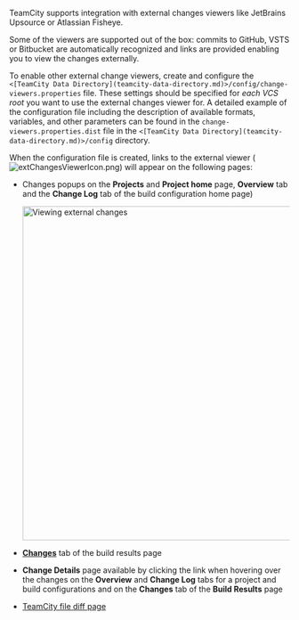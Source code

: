 [//]: # (title: External Changes Viewer)
[//]: # (auxiliary-id: External Changes Viewer)

TeamCity supports integration with external changes viewers like JetBrains Upsource or Atlassian Fisheye. 

Some of the viewers are supported out of the box: commits to GitHub, VSTS or Bitbucket are automatically recognized and links are provided enabling you to view the changes externally.

To enable other external change viewers, create and configure the `<[TeamCity Data Directory](teamcity-data-directory.md)>/config/change-viewers.properties` file. These settings should be specified for _each VCS root_ you want to use the external changes viewer for. A detailed example of the configuration file including the description of available formats, variables, and other parameters can be found in the `change-viewers.properties.dist` file in the `<[TeamCity Data Directory](teamcity-data-directory.md)>/config` directory.

When the configuration file is created, links to the external viewer (![extChangesViewerIcon.png](extChangesViewerIcon.png)) will appear on the following pages:
* Changes popups on the __Projects__ and __Project home__ page, __Overview__ tab and the __Change Log__ tab of the build configuration home page)   

   <img src="externalChangesViewer.png" width="600" alt="Viewing external changes"/>
   
* __[Changes](working-with-build-results.md#Changes)__ tab of the build results page
* __Change Details__ page available by clicking the link when hovering over the changes on the __Overview__ and __Change Log__ tabs for a project and build configurations and on the __Changes__ tab of the __Build Results__ page
* [TeamCity file diff page](difference-viewer.md)